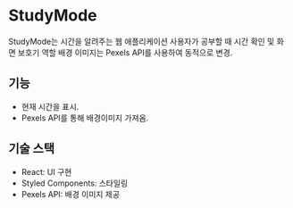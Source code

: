 # StudyMode
StudyMode는 시간을 알려주는 웹 애플리케이션 
사용자가 공부할 때 시간 확인 및 화면 보호기 역할 
배경 이미지는 Pexels API를 사용하여 동적으로 변경.

## 기능
- 현재 시간을 표시.
- Pexels API를 통해 배경이미지 가져옴.

## 기술 스택
- React: UI 구현
- Styled Components: 스타일링
- Pexels API: 배경 이미지 제공
